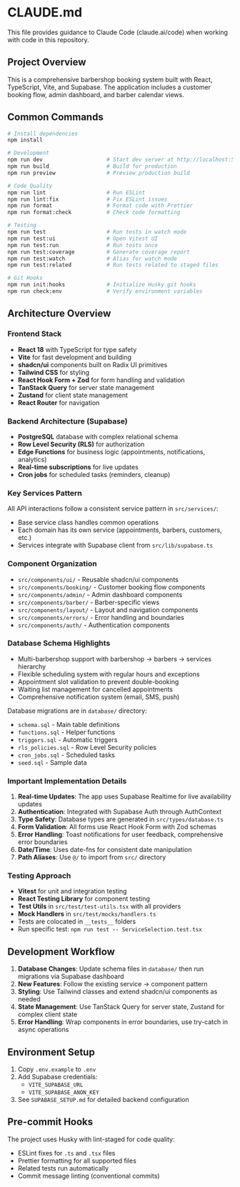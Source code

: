 # CLAUDE.md

This file provides guidance to Claude Code (claude.ai/code) when working with code in this repository.

## Project Overview

This is a comprehensive barbershop booking system built with React, TypeScript, Vite, and Supabase. The application includes a customer booking flow, admin dashboard, and barber calendar views.

## Common Commands

```bash
# Install dependencies
npm install

# Development
npm run dev                    # Start dev server at http://localhost:5173
npm run build                  # Build for production
npm run preview                # Preview production build

# Code Quality
npm run lint                   # Run ESLint
npm run lint:fix               # Fix ESLint issues
npm run format                 # Format code with Prettier
npm run format:check           # Check code formatting

# Testing
npm run test                   # Run tests in watch mode
npm run test:ui                # Open Vitest UI
npm run test:run               # Run tests once
npm run test:coverage          # Generate coverage report
npm run test:watch             # Alias for watch mode
npm run test:related           # Run tests related to staged files

# Git Hooks
npm run init:hooks             # Initialize Husky git hooks
npm run check:env              # Verify environment variables
```

## Architecture Overview

### Frontend Stack
- **React 18** with TypeScript for type safety
- **Vite** for fast development and building
- **shadcn/ui** components built on Radix UI primitives
- **Tailwind CSS** for styling
- **React Hook Form + Zod** for form handling and validation
- **TanStack Query** for server state management
- **Zustand** for client state management
- **React Router** for navigation

### Backend Architecture (Supabase)
- **PostgreSQL** database with complex relational schema
- **Row Level Security (RLS)** for authorization
- **Edge Functions** for business logic (appointments, notifications, analytics)
- **Real-time subscriptions** for live updates
- **Cron jobs** for scheduled tasks (reminders, cleanup)

### Key Services Pattern
All API interactions follow a consistent service pattern in `src/services/`:
- Base service class handles common operations
- Each domain has its own service (appointments, barbers, customers, etc.)
- Services integrate with Supabase client from `src/lib/supabase.ts`

### Component Organization
- `src/components/ui/` - Reusable shadcn/ui components
- `src/components/booking/` - Customer booking flow components
- `src/components/admin/` - Admin dashboard components
- `src/components/barber/` - Barber-specific views
- `src/components/layout/` - Layout and navigation components
- `src/components/errors/` - Error handling and boundaries
- `src/components/auth/` - Authentication components

### Database Schema Highlights
- Multi-barbershop support with barbershop → barbers → services hierarchy
- Flexible scheduling system with regular hours and exceptions
- Appointment slot validation to prevent double-booking
- Waiting list management for cancelled appointments
- Comprehensive notification system (email, SMS, push)

Database migrations are in `database/` directory:
- `schema.sql` - Main table definitions
- `functions.sql` - Helper functions
- `triggers.sql` - Automatic triggers
- `rls_policies.sql` - Row Level Security policies
- `cron_jobs.sql` - Scheduled tasks
- `seed.sql` - Sample data

### Important Implementation Details

1. **Real-time Updates**: The app uses Supabase Realtime for live availability updates
2. **Authentication**: Integrated with Supabase Auth through AuthContext
3. **Type Safety**: Database types are generated in `src/types/database.ts`
4. **Form Validation**: All forms use React Hook Form with Zod schemas
5. **Error Handling**: Toast notifications for user feedback, comprehensive error boundaries
6. **Date/Time**: Uses date-fns for consistent date manipulation
7. **Path Aliases**: Use `@/` to import from `src/` directory

### Testing Approach
- **Vitest** for unit and integration testing
- **React Testing Library** for component testing
- **Test Utils** in `src/test/test-utils.tsx` with all providers
- **Mock Handlers** in `src/test/mocks/handlers.ts`
- Tests are colocated in `__tests__` folders
- Run specific test: `npm run test -- ServiceSelection.test.tsx`

## Development Workflow

1. **Database Changes**: Update schema files in `database/` then run migrations via Supabase dashboard
2. **New Features**: Follow the existing service → component pattern
3. **Styling**: Use Tailwind classes and extend shadcn/ui components as needed
4. **State Management**: Use TanStack Query for server state, Zustand for complex client state
5. **Error Handling**: Wrap components in error boundaries, use try-catch in async operations

## Environment Setup

1. Copy `.env.example` to `.env`
2. Add Supabase credentials:
   - `VITE_SUPABASE_URL`
   - `VITE_SUPABASE_ANON_KEY`
3. See `SUPABASE_SETUP.md` for detailed backend configuration

## Pre-commit Hooks

The project uses Husky with lint-staged for code quality:
- ESLint fixes for `.ts` and `.tsx` files
- Prettier formatting for all supported files
- Related tests run automatically
- Commit message linting (conventional commits)